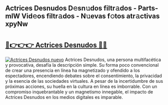 ## Actrices Desnudos D𝚎sn𝚞dos filtr𝚊dos - Parts-mlW Vid𝚎os filtr𝚊dos - N𝚞evas f𝚘tos atr𝚊ctivas xpyNw

# <h2><a href="http://mb8bia.tromn.icu/?c=Actrices+Desnudos">🔗👉👉👉 Actrices Desnudos 🔗🔗</a></h2>

[![Actrices Desnudos nuevo](https://i.imgur.com/pEAQMta.gif)](http://mb8bia.tromn.icu/?c=Actrices+Desnudos)
Actrices Desnudos, una persona multifacética y provocativa, desafía la descripción simple. Su forma poco convencional de crear una presencia en línea ha magnetizado y ofendido a los espectadores, encendiendo debates sobre el consentimiento, la privacidad y la esencia de las sociedades virtuales. A pesar de la incertidumbre de sus próximas acciones, su huella en la cultura en línea es imborrable. Con un compromiso inquebrantable y un magnetismo innegable, el impacto de Actrices Desnudos en los medios digitales es imparable.
